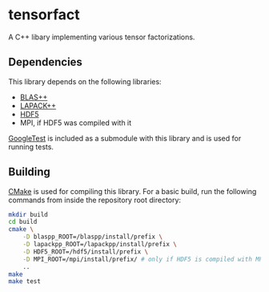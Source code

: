 # tensorfact

A C++ libary implementing various tensor factorizations.

## Dependencies

This library depends on the following libraries:

*   [BLAS++](https://bitbucket.org/icl/blaspp)
*   [LAPACK++](https://bitbucket.org/icl/lapackpp)
*   [HDF5](https://www.hdfgroup.org/solutions/hdf5/)
*   MPI, if HDF5 was compiled with it

[GoogleTest](https://github.com/google/googletest) is included as a submodule
with this library and is used for running tests.

## Building

[CMake](https://cmake.org/) is used for compiling this library. For a basic
build, run the following commands from inside the repository root directory:
```sh
mkdir build
cd build
cmake \
    -D blaspp_ROOT=/blaspp/install/prefix \
    -D lapackpp_ROOT=/lapackpp/install/prefix \
    -D HDF5_ROOT=/hdf5/install/prefix \
    -D MPI_ROOT=/mpi/install/prefix/ # only if HDF5 is compiled with MPI
    ..
make
make test
```
